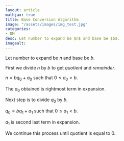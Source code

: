 ```yaml
---
layout: article
mathjax: true
title: Base Conversion Algorithm
image: "/assets/images/img_test.jpg"
categories:
- DM
desc: Let number to expand be $n$ and base be $b$. 
imagealt: 
---
```


Let number to expand be $n$ and base be $b$.


































































































































































































































































































































































First we divide $n$ by $b$ to get *quotient* and *remainder*.

































































































































































































































































































































































$n = bq_0 + a_0$ such that $0 \le a_0 <b$.

































































































































































































































































































































































The $a_0$ obtained is rightmost term in expansion.


































































































































































































































































































































































Next step is to divide $q_0$ by $b$.

































































































































































































































































































































































$q_0 = bq_1 + a_1$ such that $0 \le a_1 <b$.

































































































































































































































































































































































$a_1$ is second last term in expansion.


































































































































































































































































































































































We continue this process until quotient is equal to 0.

